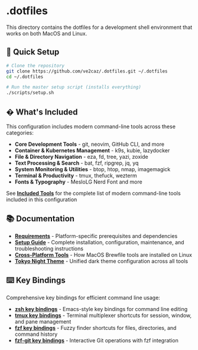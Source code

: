 # .dotfiles
This directory contains the dotfiles for a development shell environment that works on both MacOS and Linux.

## 🚀 Quick Setup

```bash
# Clone the repository
git clone https://github.com/ve2caz/.dotfiles.git ~/.dotfiles
cd ~/.dotfiles

# Run the master setup script (installs everything)
./scripts/setup.sh
```

## �️ What's Included

This configuration includes modern command-line tools across these categories:

- **Core Development Tools** - git, neovim, GitHub CLI, and more
- **Container & Kubernetes Management** - k9s, kubie, lazydocker
- **File & Directory Navigation** - eza, fd, tree, yazi, zoxide
- **Text Processing & Search** - bat, fzf, ripgrep, jq, yq
- **System Monitoring & Utilities** - btop, htop, nmap, imagemagick
- **Terminal & Productivity** - tmux, thefuck, wezterm
- **Fonts & Typography** - MesloLG Nerd Font and more

See **[Included Tools](doc/tools.md)** for the complete list of modern command-line tools included in this configuration

## 📚 Documentation

- **[Requirements](doc/requirements.md)** - Platform-specific prerequisites and dependencies
- **[Setup Guide](doc/setup.md)** - Complete installation, configuration, maintenance, and troubleshooting instructions
- **[Cross-Platform Tools](doc/cross-platform-tools.md)** - How MacOS Brewfile tools are installed on Linux
- **[Tokyo Night Theme](doc/tokyo-night-theme.md)** - Unified dark theme configuration across all tools

## ⌨️ Key Bindings

Comprehensive key bindings for efficient command line usage:

- **[zsh key bindings](doc/zsh-keybindings.md)** - Emacs-style key bindings for command line editing
- **[tmux key bindings](doc/tmux-keybindings.md)** - Terminal multiplexer shortcuts for session, window, and pane management
- **[fzf key bindings](doc/fzf-keybindings.md)** - Fuzzy finder shortcuts for files, directories, and command history
- **[fzf-git key bindings](doc/fzf-git-keybindings.md)** - Interactive Git operations with fzf integration
